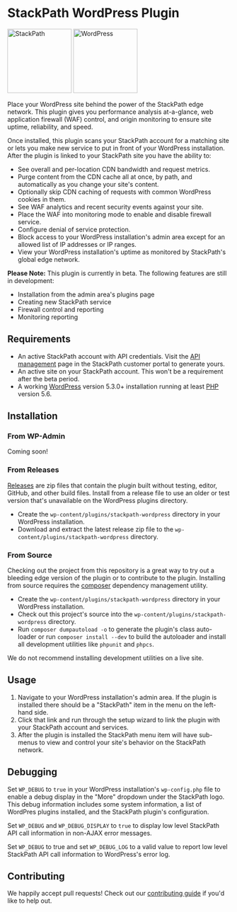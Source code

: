 # StackPath WordPress Plugin

<div>
    <img src="https://www.stackpath.com/content/images/logo-and-branding/stackpath-monogram-reversed-screen.svg" width="145" alt="StackPath">
    <img src="https://s.w.org/style/images/about/WordPress-logotype-standard.png" height="145px" alt="WordPress">
</div>

Place your WordPress site behind the power of the StackPath edge network. This plugin gives you performance analysis at-a-glance, web application firewall (WAF) control, and origin monitoring to ensure site uptime, reliability, and speed.

Once installed, this plugin scans your StackPath account for a matching site or lets you make new service to put in front of your WordPress installation. After the plugin is linked to your StackPath site you have the ability to:

* See overall and per-location CDN bandwidth and request metrics.
* Purge content from the CDN cache all at once, by path, and automatically as you change your site's content.
* Optionally skip CDN caching of requests with common WordPress cookies in them.
* See WAF analytics and recent security events against your site.
* Place the WAF into monitoring mode to enable and disable firewall service.
* Configure denial of service protection.
* Block access to your WordPress installation's admin area except for an allowed list of IP addresses or IP ranges.
* View your WordPress installation's uptime as monitored by StackPath's global edge network.

**Please Note:** This plugin is currently in beta. The following features are still in development:

* Installation from the admin area's plugins page
* Creating new StackPath service
* Firewall control and reporting
* Monitoring reporting

## Requirements

 * An active StackPath account with API credentials. Visit the [API management](control.stackpath.com/api-management) page in the StackPath customer portal to generate yours.
 * An active site on your StackPath account. This won't be a requirement after the beta period.
 * A working [WordPress](https://wordpress.org/) version 5.3.0+ installation running at least [PHP](https://php.net) version 5.6.

## Installation

### From WP-Admin

Coming soon!

### From Releases

[Releases](https://github.com/stackpath/stackpath-wordpress/releases) are zip files that contain the plugin built without testing, editor, GitHub, and other build files. Install from a release file to use an older or test version that's unavailable on the WordPress plugins directory.

* Create the `wp-content/plugins/stackpath-wordpress` directory in your WordPress installation.
* Download and extract the latest release zip file to the `wp-content/plugins/stackpath-wordpress` directory.

### From Source

Checking out the project from this repository is a great way to try out a bleeding edge version of the plugin or to contribute to the plugin. Installing from source requires the [composer](https://getcomposer.org/) dependency management utility.

* Create the `wp-content/plugins/stackpath-wordpress` directory in your WordPress installation.
* Check out this project's source into the `wp-content/plugins/stackpath-wordpress` directory.
* Run `composer dumpautoload -o` to generate the plugin's class auto-loader or run `composer install --dev` to build the autoloader and install all development utilities like `phpunit` and `phpcs`.

We do not recommend installing development utilities on a live site.

## Usage

1. Navigate to your WordPress installation's admin area. If the plugin is installed there should be a "StackPath" item in the menu on the left-hand side.
1. Click that link and run through the setup wizard to link the plugin with your StackPath account and services.
1. After the plugin is installed the StackPath menu item will have sub-menus to view and control your site's behavior on the StackPath network.

## Debugging

Set `WP_DEBUG` to `true` in your WordPress installation's `wp-config.php` file to enable a debug display in the "More" dropdown under the StackPath logo. This debug information includes some system information, a list of WordPres plugins installed, and the StackPath plugin's configuration.

Set `WP_DEBUG` and `WP_DEBUG_DISPLAY` to `true` to display low level StackPath API call information in non-AJAX error messages.

Set `WP_DEBUG` to true and set `WP_DEBUG_LOG` to a valid value to report low level StackPath API call information to WordPress's error log.

## Contributing

We happily accept pull requests! Check out our [contributing guide](https://github.com/stackpath/stackpath-wordpress/blob/master/.github/contributing.md) if you'd like to help out.
